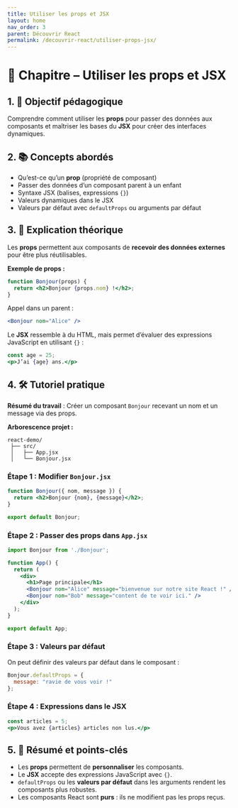 ```yaml
---
title: Utiliser les props et JSX
layout: home
nav_order: 3
parent: Découvrir React
permalink: /decouvrir-react/utiliser-props-jsx/
---
```



# 📘 Chapitre – Utiliser les props et JSX

## 1. 🎯 Objectif pédagogique

Comprendre comment utiliser les **props** pour passer des données aux composants et maîtriser les bases du **JSX** pour créer des interfaces dynamiques.

## 2. 📚 Concepts abordés

* Qu’est-ce qu’un **prop** (propriété de composant)
* Passer des données d’un composant parent à un enfant
* Syntaxe JSX (balises, expressions `{}`)
* Valeurs dynamiques dans le JSX
* Valeurs par défaut avec `defaultProps` ou arguments par défaut

## 3. 🧠 Explication théorique

Les **props** permettent aux composants de **recevoir des données externes** pour être plus réutilisables.

**Exemple de props :**

```jsx
function Bonjour(props) {
  return <h2>Bonjour {props.nom} !</h2>;
}
```

Appel dans un parent :

```jsx
<Bonjour nom="Alice" />
```

Le **JSX** ressemble à du HTML, mais permet d’évaluer des expressions JavaScript en utilisant `{}` :

```jsx
const age = 25;
<p>J’ai {age} ans.</p>
```

## 4. 🛠 Tutoriel pratique

**Résumé du travail** : Créer un composant `Bonjour` recevant un nom et un message via des props.

**Arborescence projet :**

```
react-demo/
 ├── src/
 │   ├── App.jsx
 │   └── Bonjour.jsx
```

### Étape 1 : Modifier `Bonjour.jsx`

```jsx
function Bonjour({ nom, message }) {
  return <h2>Bonjour {nom}, {message}</h2>;
}

export default Bonjour;
```

### Étape 2 : Passer des props dans `App.jsx`

```jsx
import Bonjour from './Bonjour';

function App() {
  return (
    <div>
      <h1>Page principale</h1>
      <Bonjour nom="Alice" message="bienvenue sur notre site React !" />
      <Bonjour nom="Bob" message="content de te voir ici." />
    </div>
  );
}

export default App;
```

### Étape 3 : Valeurs par défaut

On peut définir des valeurs par défaut dans le composant :

```jsx
Bonjour.defaultProps = {
  message: "ravie de vous voir !"
};
```

### Étape 4 : Expressions dans le JSX

```jsx
const articles = 5;
<p>Vous avez {articles} articles non lus.</p>
```

## 5. 🧾 Résumé et points-clés

* Les **props** permettent de **personnaliser** les composants.
* Le **JSX** accepte des expressions JavaScript avec `{}`.
* `defaultProps` ou les **valeurs par défaut** dans les arguments rendent les composants plus robustes.
* Les composants React sont **purs** : ils ne modifient pas les props reçus.
